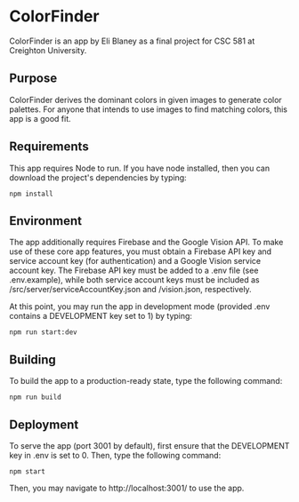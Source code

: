 # ColorFinder

ColorFinder is an app by Eli Blaney as a final project for CSC 581 at Creighton University.

## Purpose

ColorFinder derives the dominant colors in given images to generate color palettes. For anyone that intends to use images to find matching colors, this app is a good fit.

## Requirements

This app requires Node to run. If you have node installed, then you can download the project's dependencies by typing:

	npm install

## Environment

The app additionally requires Firebase and the Google Vision API. To make use of these core app features, you must obtain a Firebase API key and service account key (for authentication) and a Google Vision service account key. The Firebase API key must be added to a .env file (see .env.example), while both service account keys must be included as /src/server/serviceAccountKey.json and /vision.json, respectively.

At this point, you may run the app in development mode (provided .env contains a DEVELOPMENT key set to 1) by typing:

	npm run start:dev

## Building

To build the app to a production-ready state, type the following command:

	npm run build

## Deployment

To serve the app (port 3001 by default), first ensure that the DEVELOPMENT key in .env is set to 0. Then, type the following command:

	npm start

Then, you may navigate to http://localhost:3001/ to use the app.
